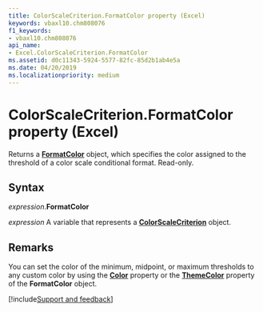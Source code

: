 ```yaml
---
title: ColorScaleCriterion.FormatColor property (Excel)
keywords: vbaxl10.chm808076
f1_keywords:
- vbaxl10.chm808076
api_name:
- Excel.ColorScaleCriterion.FormatColor
ms.assetid: d0c11343-5924-5577-82fc-85d2b1ab4e5a
ms.date: 04/20/2019
ms.localizationpriority: medium
---
```



# ColorScaleCriterion.FormatColor property (Excel)

Returns a **[FormatColor](Excel.FormatColor.md)** object, which specifies the color assigned to the threshold of a color scale conditional format. Read-only.


## Syntax

_expression_.**FormatColor**

_expression_ A variable that represents a **[ColorScaleCriterion](Excel.ColorScaleCriterion.md)** object.


## Remarks

You can set the color of the minimum, midpoint, or maximum thresholds to any custom color by using the **[Color](Excel.FormatColor.Color.md)** property or the **[ThemeColor](Excel.FormatColor.ThemeColor.md)** property of the **FormatColor** object.




[!include[Support and feedback](~/includes/feedback-boilerplate.md)]